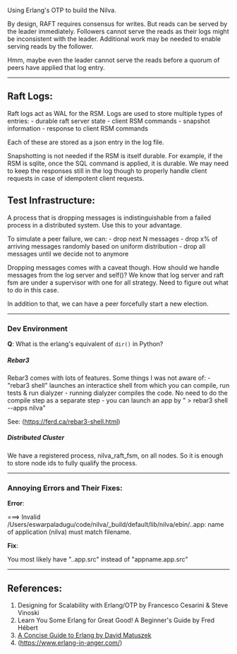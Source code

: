 Using Erlang's OTP to build the Nilva.

By design, RAFT requires consensus for writes. But reads can be served by the leader immediately.
Followers cannot serve the reads as their logs might be inconsistent with the leader. Additional
work may be needed to enable serving reads by the follower.

Hmm, maybe even the leader cannot serve the reads before a quorum of peers have applied
that log entry.

---

## Raft Logs:

Raft logs act as WAL for the RSM. Logs are used to store multiple types of entries:
    - durable raft server state
    - client RSM commands
    - snapshot information
    - response to client RSM commands

Each of these are stored as a json entry in the log file.

Snapshotting is not needed if the RSM is itself durable. For example, if the RSM is sqlite,
once the SQL command is applied, it is durable. We may need to keep the responses still in
the log though to properly handle client requests in case of idempotent client requests.


## Test Infrastructure:

A process that is dropping messages is indistinguishable from a failed process in a distributed
system. Use this to your advantage.

To simulate a peer failure, we can:
    - drop next N messages
    - drop x% of arriving messages randomly based on uniform distribution
    - drop all messages until we decide not to anymore

Dropping messages comes with a caveat though. How should we handle messages from the log
server and self()? We know that log server and raft fsm are under a supervisor with one for
all strategy. Need to figure out what to do in this case.

In addition to that, we can have a peer forcefully start a new election.

---

### Dev Environment

**Q**: What is the erlang's equivalent of `dir()` in Python?

##### Rebar3

Rebar3 comes with lots of features. Some things I was not aware of:
    - "rebar3 shell" launches an interactice shell from which you can compile, run tests & run dialyzer
    - running dialyzer compiles the code. No need to do the compile step as a separate step
    - you can launch an app by " > rebar3 shell --apps nilva"

See: (https://ferd.ca/rebar3-shell.html)

##### Distributed Cluster

We have a registered process, nilva_raft_fsm, on all nodes. So it is enough to store
node ids to fully qualify the process.

---

### Annoying Errors and Their Fixes:

**Error**:

===> Invalid /Users/eswarpaladugu/code/nilva/_build/default/lib/nilva/ebin/..app: name of application (nilva) must match filename.

**Fix**:

You most likely have "..app.src" instead of "appname.app.src"


---

References:
----------
1. Designing for Scalability with Erlang/OTP by Francesco Cesarini & Steve Vinoski
2. Learn You Some Erlang for Great Good! A Beginner's Guide by Fred Hébert
3. [A Concise Guide to Erlang by David Matuszek](http://www.cis.upenn.edu/~matuszek/General/ConciseGuides/concise-erlang.html)
4. (https://www.erlang-in-anger.com/)
